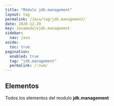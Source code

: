 ```yaml
---
title: "Módulo jdk.management"
layout: tag
permalink: /Java/tag/jdk.management/
date: 2020-12-29
key: Javamodulojdk.management
sidebar: 
  nav: java
aside: 
  toc: true
pagination: 
  enabled: true
  tag: "jdk.management"
  permalink: /:num/
---
```


<h2>Elementos</h2>
Todos los elementos del modulo <strong>jdk.management</strong>
